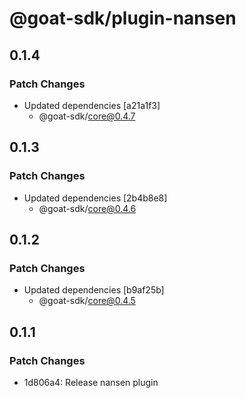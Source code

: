 # @goat-sdk/plugin-nansen

## 0.1.4

### Patch Changes

- Updated dependencies [a21a1f3]
  - @goat-sdk/core@0.4.7

## 0.1.3

### Patch Changes

- Updated dependencies [2b4b8e8]
  - @goat-sdk/core@0.4.6

## 0.1.2

### Patch Changes

- Updated dependencies [b9af25b]
  - @goat-sdk/core@0.4.5

## 0.1.1

### Patch Changes

- 1d806a4: Release nansen plugin
